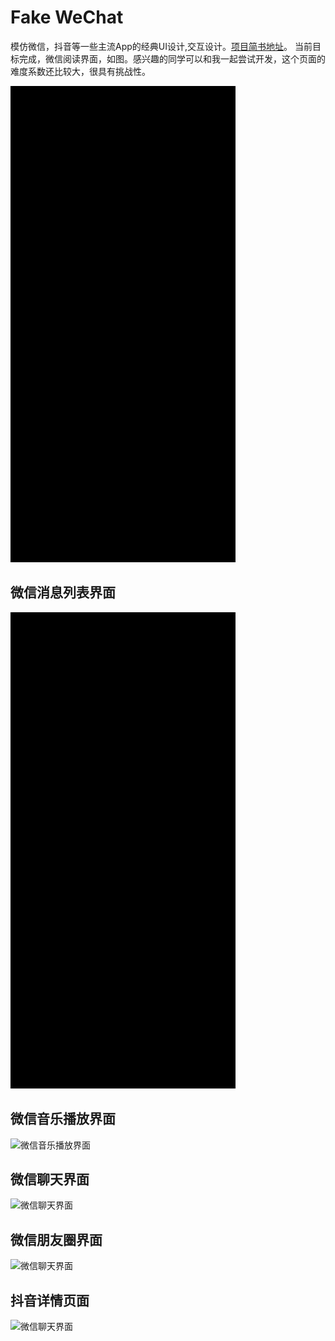 # Fake WeChat

 模仿微信，抖音等一些主流App的经典UI设计,交互设计。[项目简书地址](https://www.jianshu.com/p/8f35d973b95f)。
 当前目标完成，微信阅读界面，如图。感兴趣的同学可以和我一起尝试开发，这个页面的难度系数还比较大，很具有挑战性。
 
![微信阅读界面](https://github.com/liaobushi520/fake_wechat/blob/master/gif/challenge/reader.gif)

## 微信消息列表界面

![微信消息列表界面](https://github.com/liaobushi520/fake_wechat/blob/master/gif/message_page.gif)

## 微信音乐播放界面

![微信音乐播放界面](https://github.com/liaobushi520/fake_wechat/blob/master/gif/music_player.gif)

## 微信聊天界面

![微信聊天界面](https://github.com/liaobushi520/fake_wechat/blob/master/gif/chat_detail.gif)

## 微信朋友圈界面

![微信聊天界面](https://github.com/liaobushi520/fake_wechat/blob/master/gif/moments.gif)

## 抖音详情页面

![微信聊天界面](https://github.com/liaobushi520/fake_wechat/blob/master/gif/tiktok_detail.gif)
